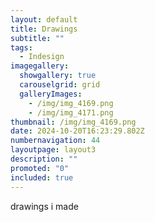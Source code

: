 ```yaml
---
layout: default
title: Drawings
subtitle: ""
tags:
  - Indesign
imagegallery:
  showgallery: true
  carouselgrid: grid
  galleryImages:
    - /img/img_4169.png
    - /img/img_4171.png
thumbnail: /img/img_4169.png
date: 2024-10-20T16:23:29.802Z
numbernavigation: 44
layoutpage: layout3
description: ""
promoted: "0"
included: true
---
```

drawings i made
